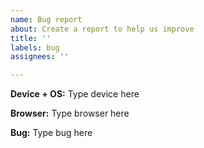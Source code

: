 ```yaml
---
name: Bug report
about: Create a report to help us improve
title: ''
labels: bug
assignees: ''

---
```


**Device + OS:**
Type device here

**Browser:**
Type browser here

**Bug:**
Type bug here
